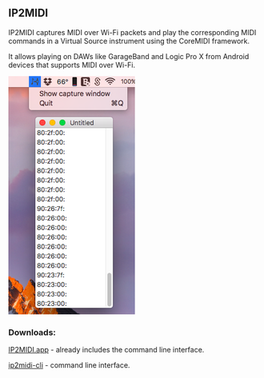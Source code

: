 ## IP2MIDI

IP2MIDI captures MIDI over Wi-Fi packets and play the corresponding MIDI commands in a Virtual Source instrument using the CoreMIDI framework.

It allows playing on DAWs like GarageBand and Logic Pro X from Android devices that supports MIDI over Wi-Fi.

![screenshot](img/screenshot.png)

### Downloads:

[IP2MIDI.app](https://github.com/rraallvv/IP2MIDI/releases/download/1.0/IP2MIDI.zip) - already includes the command line interface.

[ip2midi-cli](https://github.com/rraallvv/IP2MIDI/releases/download/1.0/ip2midi-cli) - command line interface.
